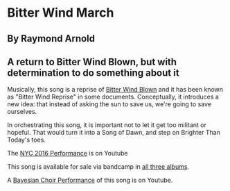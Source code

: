 # Bitter Wind March
## By Raymond Arnold
## A return to Bitter Wind Blown, but with determination to do something about it

Musically, this song is a reprise of [Bitter Wind
Blown](../../Bitter_Wind_Blown/gen/) and it has been known as "Bitter
Wind Reprise" in some documents.  Conceptually, it introduces a new
idea: that instead of asking the sun to save us, we're going to save
ourselves.

In orchestrating this song, it is important not to let it get too
militant or hopeful.  That would turn it into a Song of Dawn, and step
on Brighter Than Today's toes.

The [NYC 2016
Performance](https://www.youtube.com/watch?v=qmKx-NQ6iWU) is on Youtube

This song is available for sale via bandcamp in [all three albums](https://humanistculture.bandcamp.com/).



A [Bayesian Choir Performance](https://www.youtube.com/watch?v=C8fRlZUDpmk) of this song is on Youtube.
